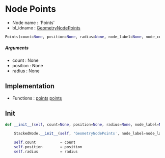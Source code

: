 # Node Points

- Node name : 'Points'
- bl_idname : [GeometryNodePoints](https://docs.blender.org/api/current/bpy.types.GeometryNodePoints.html)


``` python
Points(count=None, position=None, radius=None, node_label=None, node_color=None)
```
##### Arguments

- count : None
- position : None
- radius : None

## Implementation

- Functions : [points](/docs/GeoNodes/GeoNodesTree.md#points) [points](/docs/GeoNodes/GeoNodesTree.md#points)

## Init

``` python
def __init__(self, count=None, position=None, radius=None, node_label=None, node_color=None):

    StackedNode.__init__(self, 'GeometryNodePoints', node_label=node_label, node_color=node_color)

    self.count           = count
    self.position        = position
    self.radius          = radius
```
